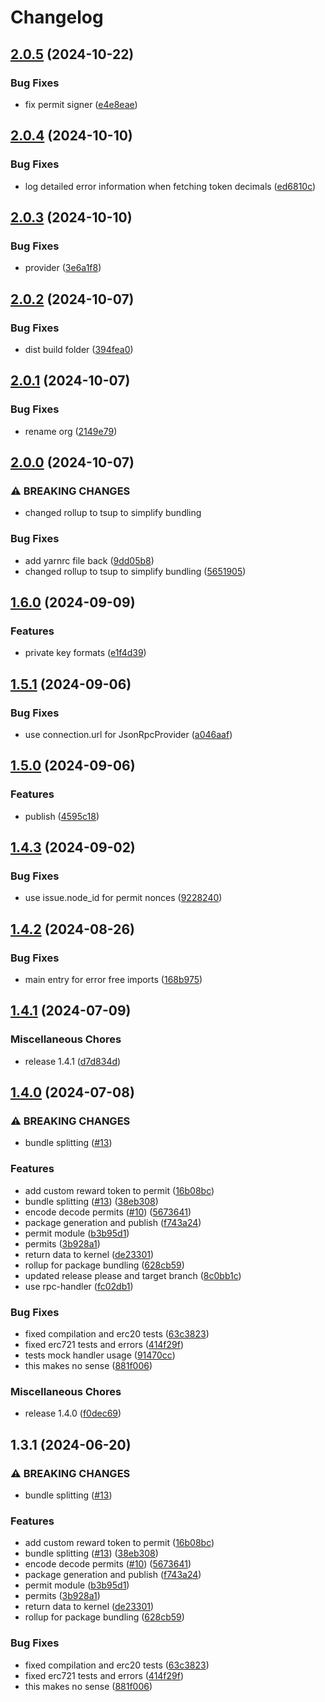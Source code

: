 # Changelog

## [2.0.5](https://github.com/ubiquity-os/permit-generation/compare/v2.0.4...v2.0.5) (2024-10-22)


### Bug Fixes

* fix permit signer ([e4e8eae](https://github.com/ubiquity-os/permit-generation/commit/e4e8eaef1d065cffdcb379b001c62d0fa971010e))

## [2.0.4](https://github.com/ubiquity-os/permit-generation/compare/v2.0.3...v2.0.4) (2024-10-10)


### Bug Fixes

* log detailed error information when fetching token decimals ([ed6810c](https://github.com/ubiquity-os/permit-generation/commit/ed6810c79b03b61dcb8a51694acaaf84aa7a8a16))

## [2.0.3](https://github.com/ubiquity-os/permit-generation/compare/v2.0.2...v2.0.3) (2024-10-10)


### Bug Fixes

* provider ([3e6a1f8](https://github.com/ubiquity-os/permit-generation/commit/3e6a1f8640638d9c7e971cf93c5709791d8264ab))

## [2.0.2](https://github.com/ubiquity-os/permit-generation/compare/v2.0.1...v2.0.2) (2024-10-07)


### Bug Fixes

* dist build folder ([394fea0](https://github.com/ubiquity-os/permit-generation/commit/394fea0efe9aab9d7d70ed5fadae710c32a55d67))

## [2.0.1](https://github.com/ubiquity-os/permit-generation/compare/v2.0.0...v2.0.1) (2024-10-07)


### Bug Fixes

* rename org ([2149e79](https://github.com/ubiquity-os/permit-generation/commit/2149e794788b12e2b0692cef131aa57e571c2b4c))

## [2.0.0](https://github.com/ubiquity-os/permit-generation/compare/v1.6.0...v2.0.0) (2024-10-07)


### ⚠ BREAKING CHANGES

* changed rollup to tsup to simplify bundling

### Bug Fixes

* add yarnrc file back ([9dd05b8](https://github.com/ubiquity-os/permit-generation/commit/9dd05b84a8470170ff3419d6b8ed0154f4e6c067))
* changed rollup to tsup to simplify bundling ([5651905](https://github.com/ubiquity-os/permit-generation/commit/56519058ccbe0d24153f2ceb25a9aff082f4aa16))

## [1.6.0](https://github.com/ubiquibot/permit-generation/compare/v1.5.1...v1.6.0) (2024-09-09)


### Features

* private key formats ([e1f4d39](https://github.com/ubiquibot/permit-generation/commit/e1f4d39ec68e04b9b7bcfda26742a4e0b42c8016))

## [1.5.1](https://github.com/ubiquibot/permit-generation/compare/v1.5.0...v1.5.1) (2024-09-06)


### Bug Fixes

* use connection.url for JsonRpcProvider ([a046aaf](https://github.com/ubiquibot/permit-generation/commit/a046aafd37e4bc5509180fcf9a0f51caea47e9a0))

## [1.5.0](https://github.com/ubiquibot/permit-generation/compare/v1.4.3...v1.5.0) (2024-09-06)


### Features

* publish ([4595c18](https://github.com/ubiquibot/permit-generation/commit/4595c1861fa70fe290a7e37de92fae058eb66f6a))

## [1.4.3](https://github.com/ubiquibot/permit-generation/compare/v1.4.2...v1.4.3) (2024-09-02)


### Bug Fixes

* use issue.node_id for permit nonces ([9228240](https://github.com/ubiquibot/permit-generation/commit/9228240cf5dd40d7dfd83a98a9c379e678a5bbc8))

## [1.4.2](https://github.com/ubiquibot/permit-generation/compare/v1.4.1...v1.4.2) (2024-08-26)


### Bug Fixes

* main entry for error free imports ([168b975](https://github.com/ubiquibot/permit-generation/commit/168b9756927f9caf9802e91ab380c89ee6247b0a))

## [1.4.1](https://github.com/ubiquibot/permit-generation/compare/v1.4.0...v1.4.1) (2024-07-09)


### Miscellaneous Chores

* release 1.4.1 ([d7d834d](https://github.com/ubiquibot/permit-generation/commit/d7d834dd8c766ddfa61d0df2d455f348997698d7))

## [1.4.0](https://github.com/ubiquibot/permit-generation/compare/v1.3.1...v1.4.0) (2024-07-08)


### ⚠ BREAKING CHANGES

* bundle splitting ([#13](https://github.com/ubiquibot/permit-generation/issues/13))

### Features

* add custom reward token to permit ([16b08bc](https://github.com/ubiquibot/permit-generation/commit/16b08bc2ea6cadaba5f1446c832ec85d609bedab))
* bundle splitting ([#13](https://github.com/ubiquibot/permit-generation/issues/13)) ([38eb308](https://github.com/ubiquibot/permit-generation/commit/38eb30843665724ca6521f19b72e572d0f59c1c2))
* encode decode permits ([#10](https://github.com/ubiquibot/permit-generation/issues/10)) ([5673641](https://github.com/ubiquibot/permit-generation/commit/567364137dd48bfa7adf1c5c8a9b55e48d470181))
* package generation and publish ([f743a24](https://github.com/ubiquibot/permit-generation/commit/f743a242bfe4487e4309647690228d98342bad74))
* permit module ([b3b95d1](https://github.com/ubiquibot/permit-generation/commit/b3b95d1a8e9081ee4d33b8408ddf194b961ae090))
* permits ([3b928a1](https://github.com/ubiquibot/permit-generation/commit/3b928a1c0544d8c117133cf80c4a3bcc58697345))
* return data to kernel ([de23301](https://github.com/ubiquibot/permit-generation/commit/de2330129fe709292e4598f81cb1461ac43c0df6))
* rollup for package bundling ([628cb59](https://github.com/ubiquibot/permit-generation/commit/628cb59da66c16f1ea8d76c95caaa25426486641))
* updated release please and target branch ([8c0bb1c](https://github.com/ubiquibot/permit-generation/commit/8c0bb1c27263360a823d6676a13bca94f8ff6d78))
* use rpc-handler ([fc02db1](https://github.com/ubiquibot/permit-generation/commit/fc02db18aebefd92d19f851ea232d5ae0a24bbbf))


### Bug Fixes

* fixed compilation and erc20 tests ([63c3823](https://github.com/ubiquibot/permit-generation/commit/63c3823ae49cbda768dfd01d58d25e926101d7e9))
* fixed erc721 tests and errors ([414f29f](https://github.com/ubiquibot/permit-generation/commit/414f29fe852f7a5360eef1344d1e5d7b0da0dda5))
* tests mock handler usage ([91470cc](https://github.com/ubiquibot/permit-generation/commit/91470cc580761c717aa06abd67cf9c91bbeb38e1))
* this makes no sense ([881f006](https://github.com/ubiquibot/permit-generation/commit/881f006ca7f8dc64ba9fdeb7f02b3da8f0d68476))


### Miscellaneous Chores

* release 1.4.0 ([f0dec69](https://github.com/ubiquibot/permit-generation/commit/f0dec69e3c1a3e094211730d6e82f9dd631eb304))

## 1.3.1 (2024-06-20)

### ⚠ BREAKING CHANGES

- bundle splitting ([#13](https://github.com/ubiquibot/permit-generation/issues/13))

### Features

- add custom reward token to permit ([16b08bc](https://github.com/ubiquibot/permit-generation/commit/16b08bc2ea6cadaba5f1446c832ec85d609bedab))
- bundle splitting ([#13](https://github.com/ubiquibot/permit-generation/issues/13)) ([38eb308](https://github.com/ubiquibot/permit-generation/commit/38eb30843665724ca6521f19b72e572d0f59c1c2))
- encode decode permits ([#10](https://github.com/ubiquibot/permit-generation/issues/10)) ([5673641](https://github.com/ubiquibot/permit-generation/commit/567364137dd48bfa7adf1c5c8a9b55e48d470181))
- package generation and publish ([f743a24](https://github.com/ubiquibot/permit-generation/commit/f743a242bfe4487e4309647690228d98342bad74))
- permit module ([b3b95d1](https://github.com/ubiquibot/permit-generation/commit/b3b95d1a8e9081ee4d33b8408ddf194b961ae090))
- permits ([3b928a1](https://github.com/ubiquibot/permit-generation/commit/3b928a1c0544d8c117133cf80c4a3bcc58697345))
- return data to kernel ([de23301](https://github.com/ubiquibot/permit-generation/commit/de2330129fe709292e4598f81cb1461ac43c0df6))
- rollup for package bundling ([628cb59](https://github.com/ubiquibot/permit-generation/commit/628cb59da66c16f1ea8d76c95caaa25426486641))

### Bug Fixes

- fixed compilation and erc20 tests ([63c3823](https://github.com/ubiquibot/permit-generation/commit/63c3823ae49cbda768dfd01d58d25e926101d7e9))
- fixed erc721 tests and errors ([414f29f](https://github.com/ubiquibot/permit-generation/commit/414f29fe852f7a5360eef1344d1e5d7b0da0dda5))
- this makes no sense ([881f006](https://github.com/ubiquibot/permit-generation/commit/881f006ca7f8dc64ba9fdeb7f02b3da8f0d68476))
